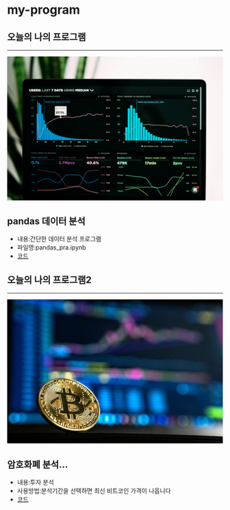 # my-program

## 오늘의 나의 프로그램
---

<img src ="data.jpg">

## pandas 데이터 분석
 * 내용:간단한 데이터 분석 프로그램
 * 파일명:pandas_pra.ipynb
 * [코드](pandas_pra.ipynb)







## 오늘의 나의 프로그램2
---
<img src ="coin.jpg">

## 암호화폐 분석...
 * 내용:투자 분석 
 * 사용방법:분석기간을 선택하면 최신 비트코인 가격이 나옵니다
 * [코드](coin.py)


 